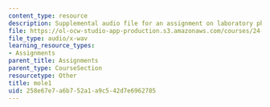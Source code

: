```yaml
---
content_type: resource
description: Supplemental audio file for an assignment on laboratory phonology.
file: https://ol-ocw-studio-app-production.s3.amazonaws.com/courses/24-910-topics-in-linguistic-theory-laboratory-phonology-spring-2007/258e67e7a6b752a1a9c542d7e6962785_mole1.wav
file_type: audio/x-wav
learning_resource_types:
- Assignments
parent_title: Assignments
parent_type: CourseSection
resourcetype: Other
title: mole1
uid: 258e67e7-a6b7-52a1-a9c5-42d7e6962785
---
```

